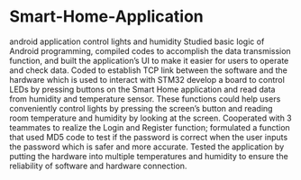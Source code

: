 # Smart-Home-Application
android application control lights and humidity
Studied basic logic of Android programming, compiled codes to accomplish the data transmission function, and built the application’s UI to make it easier for users to operate and check data.
Coded to establish TCP link between the software and the hardware which is used to interact with STM32 develop a board to control LEDs by pressing buttons on the Smart Home application and read data from humidity and temperature sensor. These functions could help users conveniently control lights by pressing the screen’s button and reading room temperature and humidity by looking at the screen.
Cooperated with 3 teammates to realize the Login and Register function; formulated a function that used MD5 code to test if the password is correct when the user inputs the password which is safer and more accurate.
Tested the application by putting the hardware into multiple temperatures and humidity to ensure the reliability of software and hardware connection.
